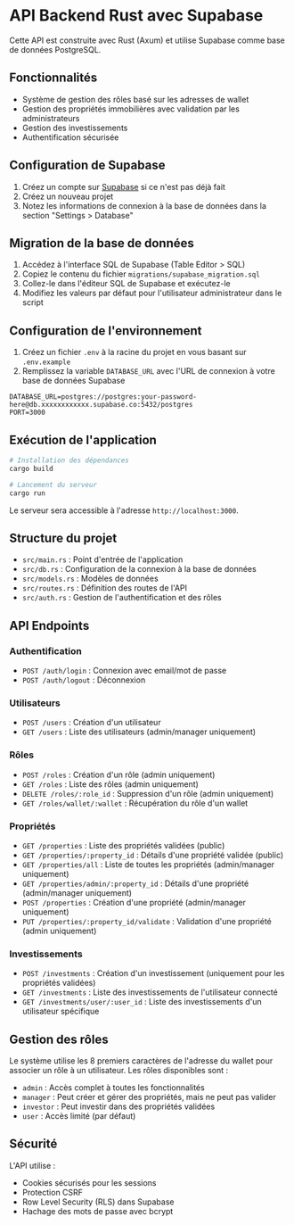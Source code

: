 # API Backend Rust avec Supabase

Cette API est construite avec Rust (Axum) et utilise Supabase comme base de données PostgreSQL.

## Fonctionnalités

- Système de gestion des rôles basé sur les adresses de wallet
- Gestion des propriétés immobilières avec validation par les administrateurs
- Gestion des investissements
- Authentification sécurisée

## Configuration de Supabase

1. Créez un compte sur [Supabase](https://supabase.com/) si ce n'est pas déjà fait
2. Créez un nouveau projet
3. Notez les informations de connexion à la base de données dans la section "Settings > Database"

## Migration de la base de données

1. Accédez à l'interface SQL de Supabase (Table Editor > SQL)
2. Copiez le contenu du fichier `migrations/supabase_migration.sql`
3. Collez-le dans l'éditeur SQL de Supabase et exécutez-le
4. Modifiez les valeurs par défaut pour l'utilisateur administrateur dans le script

## Configuration de l'environnement

1. Créez un fichier `.env` à la racine du projet en vous basant sur `.env.example`
2. Remplissez la variable `DATABASE_URL` avec l'URL de connexion à votre base de données Supabase

```
DATABASE_URL=postgres://postgres:your-password-here@db.xxxxxxxxxxxx.supabase.co:5432/postgres
PORT=3000
```

## Exécution de l'application

```bash
# Installation des dépendances
cargo build

# Lancement du serveur
cargo run
```

Le serveur sera accessible à l'adresse `http://localhost:3000`.

## Structure du projet

- `src/main.rs` : Point d'entrée de l'application
- `src/db.rs` : Configuration de la connexion à la base de données
- `src/models.rs` : Modèles de données
- `src/routes.rs` : Définition des routes de l'API
- `src/auth.rs` : Gestion de l'authentification et des rôles

## API Endpoints

### Authentification

- `POST /auth/login` : Connexion avec email/mot de passe
- `POST /auth/logout` : Déconnexion

### Utilisateurs

- `POST /users` : Création d'un utilisateur
- `GET /users` : Liste des utilisateurs (admin/manager uniquement)

### Rôles

- `POST /roles` : Création d'un rôle (admin uniquement)
- `GET /roles` : Liste des rôles (admin uniquement)
- `DELETE /roles/:role_id` : Suppression d'un rôle (admin uniquement)
- `GET /roles/wallet/:wallet` : Récupération du rôle d'un wallet

### Propriétés

- `GET /properties` : Liste des propriétés validées (public)
- `GET /properties/:property_id` : Détails d'une propriété validée (public)
- `GET /properties/all` : Liste de toutes les propriétés (admin/manager uniquement)
- `GET /properties/admin/:property_id` : Détails d'une propriété (admin/manager uniquement)
- `POST /properties` : Création d'une propriété (admin/manager uniquement)
- `PUT /properties/:property_id/validate` : Validation d'une propriété (admin uniquement)

### Investissements

- `POST /investments` : Création d'un investissement (uniquement pour les propriétés validées)
- `GET /investments` : Liste des investissements de l'utilisateur connecté
- `GET /investments/user/:user_id` : Liste des investissements d'un utilisateur spécifique

## Gestion des rôles

Le système utilise les 8 premiers caractères de l'adresse du wallet pour associer un rôle à un utilisateur. Les rôles disponibles sont :

- `admin` : Accès complet à toutes les fonctionnalités
- `manager` : Peut créer et gérer des propriétés, mais ne peut pas valider
- `investor` : Peut investir dans des propriétés validées
- `user` : Accès limité (par défaut)

## Sécurité

L'API utilise :
- Cookies sécurisés pour les sessions
- Protection CSRF
- Row Level Security (RLS) dans Supabase
- Hachage des mots de passe avec bcrypt
